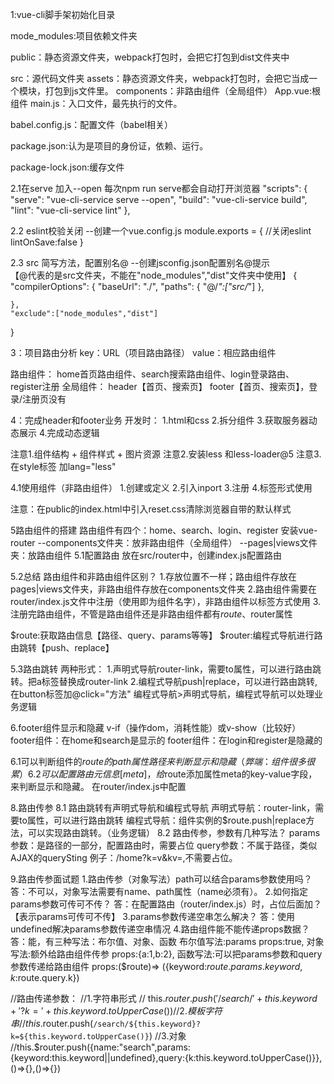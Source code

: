 1:vue-cli脚手架初始化目录

mode_modules:项目依赖文件夹

public：静态资源文件夹，webpack打包时，会把它打包到dist文件夹中

src：源代码文件夹
    assets：静态资源文件夹，webpack打包时，会把它当成一个模块，打包到js文件里。
    components：非路由组件（全局组件）
    App.vue:根组件
    main.js：入口文件，最先执行的文件。

babel.config.js：配置文件（babel相关）

package.json:认为是项目的身份证，依赖、运行。

package-lock.json:缓存文件


2.1在serve 加入--open 每次npm run serve都会自动打开浏览器
"scripts": {
    "serve": "vue-cli-service serve --open",
    "build": "vue-cli-service build",
    "lint": "vue-cli-service lint"
  },

2.2 eslint校验关闭
--创建一个vue.config.js
module.exports = {
    //关闭eslint
    lintOnSave:false
}

2.3 src 简写方法，配置别名@
--创建jsconfig.json配置别名@提示   
【@代表的是src文件夹，不能在"node_modules","dist"文件夹中使用】
{
    "compilerOptions": {
        "baseUrl": "./",
        "paths": {
            "@/*":["src/*"]
        },
        
    },
    "exclude":["node_modules","dist"]
}

3：项目路由分析
key：URL（项目路由路径）
value：相应路由组件

路由组件：
home首页路由组件、search搜索路由组件、login登录路由、register注册
全局组件：
header【首页、搜索页】
footer【首页、搜索页】，登录/注册页没有


4：完成header和footer业务
开发时：
1.html和css
2.拆分组件
3.获取服务器动态展示
4.完成动态逻辑

注意1.组件结构 + 组件样式 + 图片资源
注意2.安装less 和less-loader@5
注意3.在style标签 加lang="less"

4.1使用组件（非路由组件）
1.创建或定义
2.引入inport
3.注册
4.标签形式使用

注意：在public的index.html中引入reset.css清除浏览器自带的默认样式

5路由组件的搭建
路由组件有四个：home、search、login、register
安装vue-router
--components文件夹：放非路由组件（全局组件）
--pages|views文件夹：放路由组件
5.1配置路由
放在src/router中，创建index.js配置路由

5.2总结
路由组件和非路由组件区别？
1.存放位置不一样；路由组件存放在pages|views文件夹，非路由组件存放在components文件夹
2.路由组件需要在router/index.js文件中注册（使用即为组件名字），非路由组件以标签方式使用
3.注册完路由组件，不管是路由组件还是非路由组件都有$route、$router属性

$route:获取路由信息【路径、query、params等等】
$router:编程式导航进行路由跳转【push、replace】

5.3路由跳转
两种形式：
1.声明式导航router-link，需要to属性，可以进行路由跳转。把a标签替换成router-link
2.编程式导航push|replace，可以进行路由跳转,在button标签加@click="方法"
编程式导航>声明式导航，编程式导航可以处理业务逻辑


6.footer组件显示和隐藏
v-if（操作dom，消耗性能）或v-show（比较好）
footer组件：在home和search是显示的
footer组件：在login和register是隐藏的

6.1可以判断组件的$route的path属性路径来判断显示和隐藏（弊端：组件很多很累）
6.2可以配置路由元信息[meta]，给$route添加属性meta的key-value字段，来判断显示和隐藏。
    在router/index.js中配置

8.路由传参
8.1 路由跳转有声明式导航和编程式导航
声明式导航：router-link，需要to属性，可以进行路由跳转
编程式导航：组件实例的$route.push|replace方法，可以实现路由跳转。（业务逻辑）
8.2 路由传参，参数有几种写法？
params参数：是路径的一部分，配置路由时，需要占位
query参数：不属于路径，类似AJAX的querySting  例子：/home?k=v&kv=,不需要占位。

9.路由传参面试题
1.路由传参（对象写法）path可以结合params参数使用吗？
    答：不可以，对象写法需要有name、path属性（name必须有）。
2.如何指定params参数可传可不传？
    答：在配置路由（router/index.js）时，占位后面加？【表示params可传可不传】
3.params参数传递空串怎么解决？
    答：使用undefined解决params参数传递空串情况
4.路由组件能不能传递props数据？
    答：能，有三种写法：布尔值、对象、函数
    布尔值写法:params
    props:true,
    对象写法:额外给路由组件传参
    props:{a:1,b:2},
    函数写法:可以把params参数和query参数传递给路由组件
    props:($route)=> ({keyword:$route.params.keyword,k:$route.query.k})


//路由传递参数：
//1.字符串形式
// this.$router.push('/search/'+this.keyword+'?k='+this.keyword.toUpperCase())
//2.模板字符串
// this.$router.push(`/search/${this.keyword}?k=${this.keyword.toUpperCase()}`)
//3.对象
//this.$router.push({name:"search",params:{keyword:this.keyword||undefined},query:{k:this.keyword.toUpperCase()}},()=>{},()=>{})




